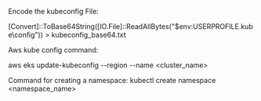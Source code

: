 Encode the kubeconfig File:

[Convert]::ToBase64String([IO.File]::ReadAllBytes("$env:USERPROFILE\.kube\config")) > kubeconfig_base64.txt


Aws kube config command:

aws eks update-kubeconfig --region <region> --name <cluster_name>

Command for creating a namespace:
kubectl create namespace <namespace_name>

